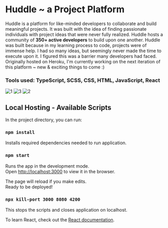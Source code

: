 # Huddle ~ a Project Platform

Huddle is a platform for like-minded developers to collaborate and build meaningful projects. It was built with the idea of finding passionate individuals with project ideas that were never fully realized. Huddle hosts a community of **350+ active developers** to build upon one another. Huddle was built because in my learning process to code, projects were of immense help. I had so many ideas, but seemingly never made the time to execute upon it. I figured this was a barrier many developers had faced. Originally hosted on Heroku, I'm currently working on the next iteration of this platform ~ new & exciting things to come :) 

### Tools used: TypeScript, SCSS, CSS, HTML, JavaScript, React 

![1](https://user-images.githubusercontent.com/54012492/167052730-bff7f392-7afa-4305-917a-3c4cd067a610.png)
![3](https://user-images.githubusercontent.com/54012492/167052732-29674608-82e3-44f1-af0f-41ea8d0da02c.png)
![2](https://user-images.githubusercontent.com/54012492/167052731-374b21b5-9906-4968-9e49-083139850da6.png)



## Local Hosting - Available Scripts

In the project directory, you can run:

### `npm install`

Installs required dependencies needed to run application.

### `npm start`

Runs the app in the development mode.\
Open [http://localhost:3000](http://localhost:3000) to view it in the browser.

The page will reload if you make edits.\
Ready to be deployed!

### `npx kill-port 3000 8080 4200`

This stops the scripts and closes application on localhost.

To learn React, check out the [React documentation](https://reactjs.org/).
